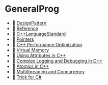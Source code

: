 # GeneralProg

- 📄 [DesignPattern](/generalProg/designPattern)
- 📄 [Reference](/generalProg/reference)
- 📄 [C++LanguageStandard](/generalProg/languageStandard)
- 📄 [Pointers](/generalProg/pointers)
- 📄 [C++ Performance Optimization](/generalProg/performanceOptimization)
- 📄 [Virtual Memory](/generalProg/virtualMemory)
- 📄 [Using Attributes in C++](/generalProg/usingAttributes)
- 📄 [Complex Logging and Debugging in C++](/generalProg/loggingDebugging)
- 📄 [Atomics in C++](/generalProg/atomics) 
- 📄 [Multithreading and Concurrency](/generalProg/threadConcurrency) 
- 📄 [Trick for C#](/generalProg/trickCSharp)